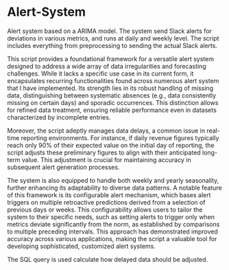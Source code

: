 # Alert-System
Alert system based on a ARIMA model. The system send Slack alerts for deviations in various metrics, and runs at daily and weekly level. The script includes everything from preprocessing to sending the actual Slack alerts.

This script provides a foundational framework for a versatile alert system designed to address a wide array of data irregularities and forecasting challenges. While it lacks a specific use case in its current form, it encapsulates recurring functionalities found across numerous alert system that I have implemented. Its strength lies in its robust handling of missing data, distinguishing between systematic absences (e.g., data consistently missing on certain days) and sporadic occurrences. This distinction allows for refined data treatment, ensuring reliable performance even in datasets characterized by incomplete entries.

Moreover, the script adeptly manages data delays, a common issue in real-time reporting environments. For instance, if daily revenue figures typically reach only 90% of their expected value on the initial day of reporting, the script adjusts these preliminary figures to align with their anticipated long-term value. This adjustment is crucial for maintaining accuracy in subsequent alert generation processes.

The system is also equipped to handle both weekly and yearly seasonality, further enhancing its adaptability to diverse data patterns. A notable feature of this framework is its configurable alert mechanism, which bases alert triggers on multiple retroactive predictions derived from a selection of previous days or weeks. This configurability allows users to tailor the system to their specific needs, such as setting alerts to trigger only when metrics deviate significantly from the norm, as established by comparisons to multiple preceding intervals. This approach has demonstrated improved accuracy across various applications, making the script a valuable tool for developing sophisticated, customized alert systems.

The SQL query is used calculate how delayed data should be adjusted.
